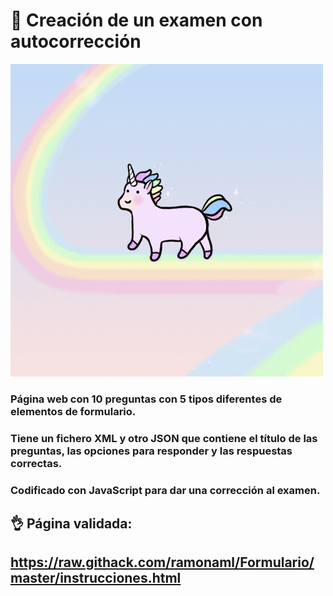 # :bookmark_tabs: Creación de un examen con autocorrección 

![Llmm](../Formulario/img/unicornio.gif)

### Página web con 10 preguntas con 5 tipos diferentes de elementos de formulario.
### Tiene un fichero XML y otro JSON  que contiene el título de las preguntas, las opciones para  responder y las respuestas correctas.
### Codificado con JavaScript para dar una corrección  al examen.

## :ok_hand: Página validada: 

## https://raw.githack.com/ramonaml/Formulario/master/instrucciones.html


